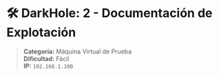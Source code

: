 # 🛠️ DarkHole: 2 - Documentación de Explotación

> **Categoría:** Máquina Virtual de Prueba  
> **Dificultad:** Fácil  
> **IP:** `192.168.1.100` 
